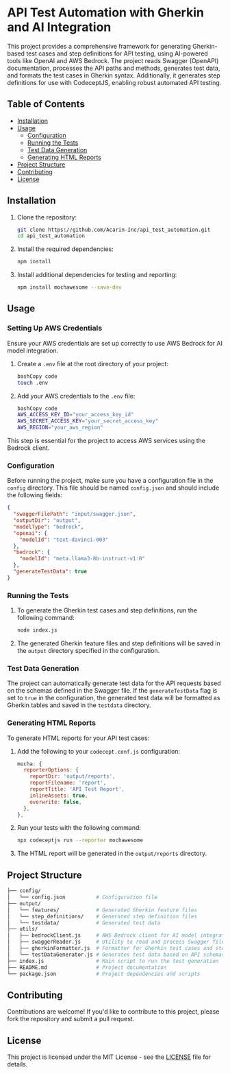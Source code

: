 # API Test Automation with Gherkin and AI Integration

This project provides a comprehensive framework for generating Gherkin-based test cases and step definitions for API testing, using AI-powered tools like OpenAI and AWS Bedrock. The project reads Swagger (OpenAPI) documentation, processes the API paths and methods, generates test data, and formats the test cases in Gherkin syntax. Additionally, it generates step definitions for use with CodeceptJS, enabling robust automated API testing.

## Table of Contents

- [Installation](notion://www.notion.so/Personal-Home-81c03e2d6e3c425ea0abba9f6e86f9bc#installation)
- [Usage](notion://www.notion.so/Personal-Home-81c03e2d6e3c425ea0abba9f6e86f9bc#usage)
  - [Configuration](notion://www.notion.so/Personal-Home-81c03e2d6e3c425ea0abba9f6e86f9bc#configuration)
  - [Running the Tests](notion://www.notion.so/Personal-Home-81c03e2d6e3c425ea0abba9f6e86f9bc#running-the-tests)
  - [Test Data Generation](notion://www.notion.so/Personal-Home-81c03e2d6e3c425ea0abba9f6e86f9bc#test-data-generation)
  - [Generating HTML Reports](notion://www.notion.so/Personal-Home-81c03e2d6e3c425ea0abba9f6e86f9bc#generating-html-reports)
- [Project Structure](notion://www.notion.so/Personal-Home-81c03e2d6e3c425ea0abba9f6e86f9bc#project-structure)
- [Contributing](notion://www.notion.so/Personal-Home-81c03e2d6e3c425ea0abba9f6e86f9bc#contributing)
- [License](notion://www.notion.so/Personal-Home-81c03e2d6e3c425ea0abba9f6e86f9bc#license)

## Installation

1. Clone the repository:

   ```bash
   git clone https://github.com/Acarin-Inc/api_test_automation.git
   cd api_test_automation

   ```

2. Install the required dependencies:

   ```bash
   npm install

   ```

3. Install additional dependencies for testing and reporting:

   ```bash
   npm install mochawesome --save-dev

   ```

## Usage

### Setting Up AWS Credentials

Ensure your AWS credentials are set up correctly to use AWS Bedrock for AI model integration.

1. Create a `.env` file at the root directory of your project:

   ```bash
   bashCopy code
   touch .env

   ```

2. Add your AWS credentials to the `.env` file:

   ```bash
   bashCopy code
   AWS_ACCESS_KEY_ID="your_access_key_id"
   AWS_SECRET_ACCESS_KEY="your_secret_access_key"
   AWS_REGION="your_aws_region"

   ```

This step is essential for the project to access AWS services using the Bedrock client.

### Configuration

Before running the project, make sure you have a configuration file in the `config` directory. This file should be named `config.json` and should include the following fields:

```json
{
  "swaggerFilePath": "input/swagger.json",
  "outputDir": "output",
  "modelType": "bedrock",
  "openai": {
    "modelId": "text-davinci-003"
  },
  "bedrock": {
    "modelId": "meta.llama3-8b-instruct-v1:0"
  },
  "generateTestData": true
}
```

### Running the Tests

1. To generate the Gherkin test cases and step definitions, run the following command:

   ```bash
   node index.js

   ```

2. The generated Gherkin feature files and step definitions will be saved in the `output` directory specified in the configuration.

### Test Data Generation

The project can automatically generate test data for the API requests based on the schemas defined in the Swagger file. If the `generateTestData` flag is set to `true` in the configuration, the generated test data will be formatted as Gherkin tables and saved in the `testdata` directory.

### Generating HTML Reports

To generate HTML reports for your API test cases:

1. Add the following to your `codecept.conf.js` configuration:

   ```jsx
   mocha: {
     reporterOptions: {
       reportDir: 'output/reports',
       reportFilename: 'report',
       reportTitle: 'API Test Report',
       inlineAssets: true,
       overwrite: false,
     },
   },

   ```

2. Run your tests with the following command:

   ```bash
   npx codeceptjs run --reporter mochawesome

   ```

3. The HTML report will be generated in the `output/reports` directory.

## Project Structure

```bash
├── config/
│   └── config.json          # Configuration file
├── output/
│   └── features/            # Generated Gherkin feature files
│   └── step_definitions/    # Generated step definition files
│   └── testdata/            # Generated test data
├── utils/
│   ├── bedrockClient.js     # AWS Bedrock client for AI model integration
│   ├── swaggerReader.js     # Utility to read and process Swagger files
│   ├── gherkinFormatter.js  # Formatter for Gherkin test cases and step definitions
│   └── testDataGenerator.js # Generates test data based on API schemas
├── index.js                 # Main script to run the test generation
├── README.md                # Project documentation
└── package.json             # Project dependencies and scripts

```

## Contributing

Contributions are welcome! If you'd like to contribute to this project, please fork the repository and submit a pull request.

## License

This project is licensed under the MIT License - see the [LICENSE](notion://www.notion.so/LICENSE) file for details.
